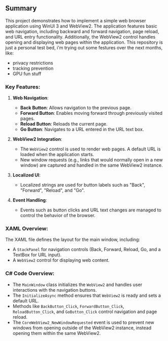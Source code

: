 Summary
-------

This project demonstrates how to implement a simple web browser application using WinUI 3 and WebView2. The application features basic web navigation, including backward and forward navigation, page reload, and URL entry functionality. Additionally, the WebView2 control handles opening and displaying web pages within the application.
This repository is just a personal test bed, i'm trying out some festures over the next months, like:
 * privacy restrictions 
 * tracking prevention
 * GPU fun stuff

### Key Features:

1.  **Web Navigation**:
    
    *   **Back Button**: Allows navigation to the previous page.
    *   **Forward Button**: Enables moving forward through previously visited pages.
    *   **Reload Button**: Reloads the current page.
    *   **Go Button**: Navigates to a URL entered in the URL text box.
2.  **WebView2 Integration**:
    
    *   The `WebView2` control is used to render web pages. A default URL is loaded when the application starts.
    *   New window requests (e.g., links that would normally open in a new window) are captured and handled in the same WebView2 instance.
3.  **Localized UI**:
    
    *   Localized strings are used for button labels such as "Back", "Forward", "Reload", and "Go".
4.  **Event Handling**:
    
    *   Events such as button clicks and URL text changes are managed to control the behavior of the browser.

### XAML Overview:

The XAML file defines the layout for the main window, including:

*   A `StackPanel` for navigation controls (Back, Forward, Reload, Go, and a TextBox for URL input).
*   A `WebView2` control for displaying web content.

### C# Code Overview:

*   The `MainWindow` class initializes the `WebView2` and handles user interactions with the navigation buttons.
*   The `InitializeAsync` method ensures that `WebView2` is ready and sets a default URL.
*   Methods like `BackButton_Click`, `ForwardButton_Click`, `ReloadButton_Click`, and `GoButton_Click` control navigation and page reload.
*   The `CoreWebView2_NewWindowRequested` event is used to prevent new windows from opening outside of the WebView2 instance, instead opening them within the same WebView2.

